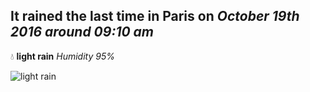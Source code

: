 ## It rained the last time in Paris on *October 19th 2016 around 09:10 am*
💧  **light rain** *Humidity 95%*

![light rain](http://openweathermap.org/img/w/10d.png)
